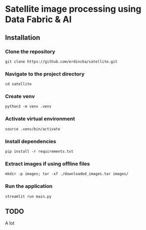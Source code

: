 # Satellite image processing using Data Fabric & AI

## Installation

### Clone the repository

`git clone https://github.com/erdincka/satellite.git`

### Navigate to the project directory

`cd satellite`

### Create venv

`python3 -m venv .venv`

### Activate virtual environment

`source .venv/bin/activate`

### Install dependencies

`pip install -r requirements.txt`

### Extract images if using offline files

`mkdir -p images; tar -xf ./downloaded_images.tar images/`

### Run the application

`streamlit run main.py`

## TODO

A lot
